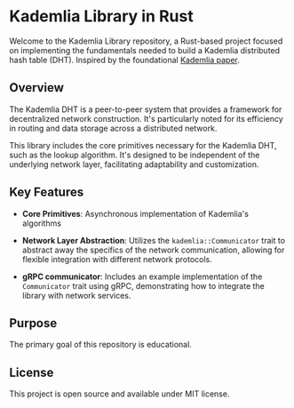 # Kademlia Library in Rust

Welcome to the Kademlia Library repository, a Rust-based project focused on implementing the fundamentals needed to build a Kademlia distributed hash table (DHT). Inspired by the foundational [Kademlia paper](https://pdos.csail.mit.edu/~petar/papers/maymounkov-kademlia-lncs.pdf).

## Overview

The Kademlia DHT is a peer-to-peer system that provides a framework for decentralized network construction. It's particularly noted for its efficiency in routing and data storage across a distributed network.

This library includes the core primitives necessary for the Kademlia DHT, such as the lookup algorithm. It's designed to be independent of the underlying network layer, facilitating adaptability and customization.

## Key Features

- **Core Primitives**: Asynchronous implementation of Kademlia's algorithms

- **Network Layer Abstraction**: Utilizes the `kademlia::Communicator` trait to abstract away the specifics of the network communication, allowing for flexible integration with different network protocols.

- **gRPC communicator**: Includes an example implementation of the `Communicator` trait using gRPC, demonstrating how to integrate the library with network services.

## Purpose

The primary goal of this repository is educational.

## License

This project is open source and available under MIT license.
